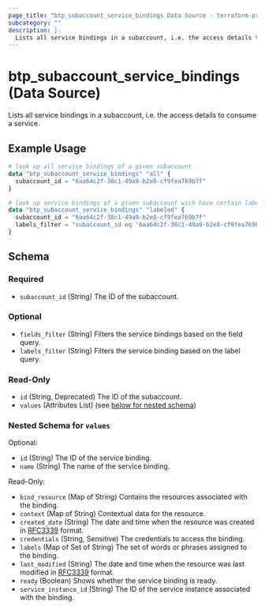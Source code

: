 ```yaml
---
page_title: "btp_subaccount_service_bindings Data Source - terraform-provider-btp"
subcategory: ""
description: |-
  Lists all service bindings in a subaccount, i.e. the access details to consume a service.
---
```


# btp_subaccount_service_bindings (Data Source)

Lists all service bindings in a subaccount, i.e. the access details to consume a service.

## Example Usage

```terraform
# look up all service bindings of a given subaccount
data "btp_subaccount_service_bindings" "all" {
  subaccount_id = "6aa64c2f-38c1-49a9-b2e8-cf9fea769b7f"
}

# look up service bindings of a given subaccount wich have certain label assigned
data "btp_subaccount_service_bindings" "labeled" {
  subaccount_id = "6aa64c2f-38c1-49a9-b2e8-cf9fea769b7f"
  labels_filter = "subaccount_id eq '6aa64c2f-38c1-49a9-b2e8-cf9fea769b7f'"
}
```

<!-- schema generated by tfplugindocs -->
## Schema

### Required

- `subaccount_id` (String) The ID of the subaccount.

### Optional

- `fields_filter` (String) Filters the service bindings based on the field query.
- `labels_filter` (String) Filters the service binding based on the label query.

### Read-Only

- `id` (String, Deprecated) The ID of the subaccount.
- `values` (Attributes List) (see [below for nested schema](#nestedatt--values))

<a id="nestedatt--values"></a>
### Nested Schema for `values`

Optional:

- `id` (String) The ID of the service binding.
- `name` (String) The name of the service binding.

Read-Only:

- `bind_resource` (Map of String) Contains the resources associated with the binding.
- `context` (Map of String) Contextual data for the resource.
- `created_date` (String) The date and time when the resource was created in [RFC3339](https://www.ietf.org/rfc/rfc3339.txt) format.
- `credentials` (String, Sensitive) The credentials to access the binding.
- `labels` (Map of Set of String) The set of words or phrases assigned to the binding.
- `last_modified` (String) The date and time when the resource was last modified in [RFC3339](https://www.ietf.org/rfc/rfc3339.txt) format.
- `ready` (Boolean) Shows whether the service binding is ready.
- `service_instance_id` (String) The ID of the service instance associated with the binding.
